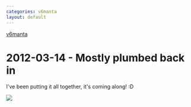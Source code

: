 ```yaml
---
categories: v6manta
layout: default
---
```


[v6manta](/v6manta)

# 2012-03-14 - Mostly plumbed back in

I've been putting it all together, it's coming along! :D

![](/img/v6manta/2012/03/IMAG0231.jpg)
